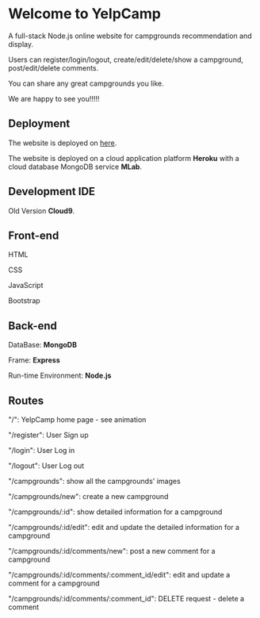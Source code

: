
# Welcome to YelpCamp
A full-stack Node.js online website for campgrounds recommendation and display. 

Users can register/login/logout, create/edit/delete/show a campground, post/edit/delete comments.

You can share any great campgrounds you like. 

We are happy to see you!!!!!

## Deployment
The website is deployed on [here](https://boiling-lowlands-77762.herokuapp.com).

The website is deployed on a cloud application platform **Heroku** with a cloud database MongoDB service **MLab**.

## Development IDE
Old Version **Cloud9**. 

## Front-end
HTML

CSS

JavaScript

Bootstrap

## Back-end
DataBase: **MongoDB**

Frame: **Express**

Run-time Environment: **Node.js**

## Routes
"/": YelpCamp home page - see animation

"/register": User Sign up

"/login": User Log in

"/logout": User Log out

"/campgrounds": show all the campgrounds' images

"/campgrounds/new": create a new campground

"/campgrounds/:id": show detailed information for a campground

"/campgrounds/:id/edit": edit and update the detailed information for a campground

"/campgrounds/:id/comments/new": post a new comment for a campground

"/campgrounds/:id/comments/:comment_id/edit": edit and update a comment for a campground

"/campgrounds/:id/comments/:comment_id": DELETE request - delete a comment



